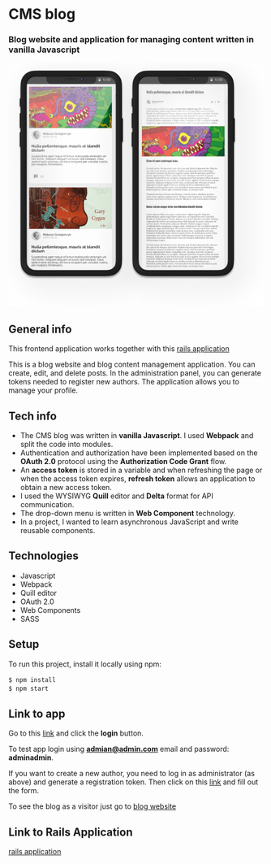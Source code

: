 # CMS blog

### Blog website and application for managing content written in vanilla Javascript

![Logo](work_2.png)

## General info

This frontend application works together with this
[rails application](https://github.com/matigrzegor/cms-blog)

This is a blog website and blog content management application. You can create, edit, and delete
posts. In the administration panel, you can generate tokens needed to register new authors. The
application allows you to manage your profile.

## Tech info

- The CMS blog was written in **vanilla Javascript**. I used **Webpack** and split the code into
  modules.
- Authentication and authorization have been implemented based on the **OAuth 2.0** protocol using
  the **Authorization Code Grant** flow.
- An **access token** is stored in a variable and when refreshing the page or when the access token
  expires, **refresh token** allows an application to obtain a new access token.
- I used the WYSIWYG **Quill** editor and **Delta** format for API communication.
- The drop-down menu is written in **Web Component** technology.
- In a project, I wanted to learn asynchronous JavaScript and write reusable components.

## Technologies

- Javascript
- Webpack
- Quill editor
- OAuth 2.0
- Web Components
- SASS

## Setup

To run this project, install it locally using npm:

```sh
$ npm install
$ npm start
```

## Link to app

Go to this [link](https://musing-ramanujan-8002a4.netlify.app/auth) and click the **login** button.

To test app login using **admian@admin.com** email and password: **adminadmin**.

If you want to create a new author, you need to log in as administrator (as above) and generate a
registration token. Then click on this [link](https://musing-ramanujan-8002a4.netlify.app/auth) and
fill out the form.

To see the blog as a visitor just go to [blog website](https://musing-ramanujan-8002a4.netlify.app)

## Link to Rails Application

[rails application](https://github.com/matigrzegor/cms-blog)
